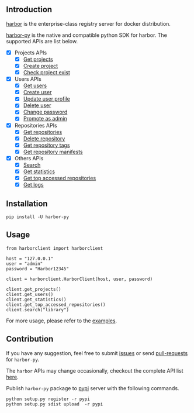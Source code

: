 ## Introduction

[harbor](https://github.com/vmware/harbor) is the enterprise-class registry server for docker distribution.

[harbor-py](https://github.com/tobegit3hub/harbor-py) is the native and compatible python SDK for harbor. The supported APIs are list below.

- [x] Projects APIs
  - [x] [Get projects](./examples/get_projects.py)
  - [x] [Create project](./examples/create_project.py)
  - [x] [Check project exist](./examples/check_project_exist.py)
- [x] Users APIs
  - [x] [Get users](./examples/get_users.py)
  - [x] [Create user](./examples/create_user.py)
  - [x] [Update user profile](./examples/update_user_profile.py)
  - [x] [Delete user](./examples/delete_user.py)
  - [x] [Change password](./examples/change_password.py)
  - [x] [Promote as admin](./examples/promote_as_admin.py)
- [x] Repositories APIs
  - [x] [Get repositories](./examples/get_repositories.py)
  - [x] [Delete repository](./examples/delete_repository.py)
  - [x] [Get repository tags](./examples/get_repository_tags.py)
  - [x] [Get repository manifests](./examples/get_repository_manifests.py)
- [x] Others APIs
  - [x] [Search](./examples/search.py)
  - [x] [Get statistics](./examples/get_statistics.py)
  - [x] [Get top accessed repositories](./examples/get_top_accessed_repositories.py)
  - [x] [Get logs](./examples/get_logs.py)

## Installation

```
pip install -U harbor-py
```

## Usage

```
from harborclient import harborclient

host = "127.0.0.1"
user = "admin"
password = "Harbor12345"

client = harborclient.HarborClient(host, user, password)

client.get_projects()
client.get_users()
client.get_statistics()
client.get_top_accessed_repositories()
client.search("library")
```

For more usage, please refer to the [examples](./examples/).

## Contribution

If you have any suggestion, feel free to submit [issues](https://github.com/tobegit3hub/harbor-py/issues) or send [pull-requests](https://github.com/tobegit3hub/harbor-py/pulls) for `harbor-py`.

The `harbor` APIs may change occasionally, checkout the complete API list [here](https://github.com/vmware/harbor/blob/master/docs/configure_swagger.md).

Publish `harbor-py` package to [pypi](https://pypi.python.org/pypi/harbor-py/) server with the following commands.

```
python setup.py register -r pypi
python setup.py sdist upload  -r pypi
```
